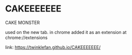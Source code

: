 # CAKEEEEEEE
CAKE MONSTER

used on the new tab. in chrome
added it as an extension at chrome://extensions

link: https://twinklefan.github.io/CAKEEEEEEE/
